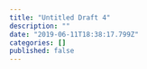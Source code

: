 ```yaml
---
title: "Untitled Draft 4"
description: ""
date: "2019-06-11T18:38:17.799Z"
categories: []
published: false
---
```



